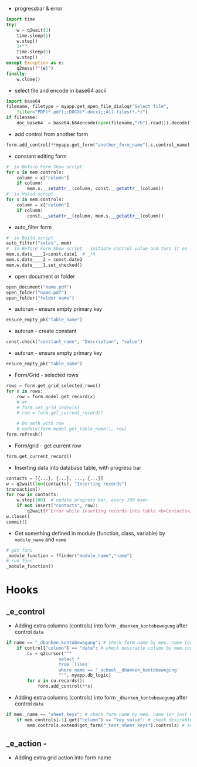 * progressbar & error
```python
import time
try:
    w = q2wait(2)
    time.sleep(1)
    w.step()
    1+""
    time.sleep(1)
    w.step()
except Exception as e:
    q2mess(f"{e}")
finally:
    w.close()
```

* select file and encode in base64 ascii
```python
import base64
filename, filetype = myapp.get_open_file_dialoq("Select file", 
    filter="PDF(*.pdf);;DOCX(*.docx);;All files(*.*)")
if filename:
    doc_base64  = base64.b64encode(open(filename,"rb").read()).decode("ascii")
```

* add control from another form
```python
form.add_control(**myapp.get_form("another_form_name").c.control_name)
```

* constant editing form
```python
#  in Before Form Show script
for x in mem.controls:
    column = x["column"]
    if column:
        mem.s.__setattr__(column, const.__getattr__(column))
#  in Valid script
for x in mem.controls:
    column = x["column"]
    if column:
        const.__setattr__(column, mem.s.__getattr__(column))
```

* auto_filter form
```python
#  in Build script
auto_filter("sales", mem)
#  in Before Form Show script - initiate control value and turn it on
mem.s.date____1=const.date1  # _*4
mem.s.date____2 = const.date2
mem.w.date____1.set_checked()
```

* open document or folder
```python
open_document("name.pdf")
open_folder("name.pdf")
open_folder("folder name")
```

* autorun - ensure empty primary key
```python
ensure_empty_pk("table_name")
```

* autorun - create constant
```python
const.check("constant_name", "Description", "value")
```
* autorun - ensure empty primary key
```python
ensure_empty_pk("table_name")
```

* Form/Grid - selected rows
```python
rows = form.get_grid_selected_rows()
for x in rows:
	row = form.model.get_record(x)
    # or
    # form.set_grid_index(x)
    # row = form.get_current_record()

	# Do smth with row
	# update(form.model.get_table_name(), row)
form.refresh()
```
* Form/grid - get current row
```python
form.get_current_record()
```

* Inserting data into database table, with progress bar
```python
contacts = [{...}, {...}, ..., {...}]
w = q2wait(len(contacts), "Inserting records")
transaction()
for row in contacts:
    w.step(100)  # update progress bar, every 100 msec
    if not insert("contacts", row):
        q2wait(f"Error while inserting records into table <b>Contacts</b>- {last_error()}!")
w.close()
commit()
```

* Get something defined in module (function, class, variable) by `module_name` and  `name`
```python
# get func
_module_function = ffinder("module_name","name")
# run func
_module_function()
```

# Hooks
## _e_control 
* Adding extra columns (controls) into form `_dbanken_kontobewegung` after control `date`
```python
if name == "_dbanken_kontobewegung": # check form name by mem._name (or just name)
    if control["column"] == "date": # check desirable column by mem.controls (or control)
        cu = q2cursor("""
                    select *
                    from `lines`
                    where name == '_school__dbanken_kontobewegung'
                    """, myapp.db_logic)
        for x in cu.records():
            form.add_control(**x)
```

* Adding extra columns (controls) into form `_dbanken_kontobewegung` after control `date`
```python
if mem._name == "sheet_keys": # check form name by mem._name (or just name)
    if mem.controls[-1].get("column") == "key_value": # check desirable column by mem.controls (or control)
        mem.controls.extend(get_form("_test_sheet_keys").controls) # add extra columns
```
## _e_action - 
* Adding extra grid action into form name 
```python
```
